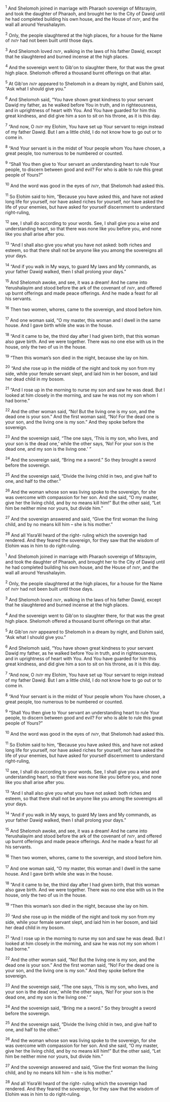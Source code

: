 <sup>1</sup> And Shelomoh joined in marriage with Pharaoh sovereign of Mitsrayim, and took the daughter of Pharaoh, and brought her to the City of Dawiḏ until he had completed building his own house, and the House of יהוה, and the wall all around Yerushalayim.

<sup>2</sup> Only, the people slaughtered at the high places, for a house for the Name of יהוה had not been built until those days.

<sup>3</sup> And Shelomoh loved יהוה, walking in the laws of his father Dawiḏ, except that he slaughtered and burned incense at the high places.

<sup>4</sup> And the sovereign went to Gib‛on to slaughter there, for that was the great high place. Shelomoh offered a thousand burnt offerings on that altar.

<sup>5</sup> At Gib‛on יהוה appeared to Shelomoh in a dream by night, and Elohim said, “Ask what I should give you.”

<sup>6</sup> And Shelomoh said, “You have shown great kindness to your servant Dawiḏ my father, as he walked before You in truth, and in righteousness, and in uprightness of heart with You. And You have guarded for him this great kindness, and did give him a son to sit on his throne, as it is this day.

<sup>7</sup> “And now, O יהוה my Elohim, You have set up Your servant to reign instead of my father Dawiḏ. But I am a little child, I do not know how to go out or to come in.

<sup>8</sup> “And Your servant is in the midst of Your people whom You have chosen, a great people, too numerous to be numbered or counted.

<sup>9</sup> “Shall You then give to Your servant an understanding heart to rule Your people, to discern between good and evil? For who is able to rule this great people of Yours?”

<sup>10</sup> And the word was good in the eyes of יהוה, that Shelomoh had asked this.

<sup>11</sup> So Elohim said to him, “Because you have asked this, and have not asked long life for yourself, nor have asked riches for yourself, nor have asked the life of your enemies, but have asked for yourself discernment to understand right-ruling,

<sup>12</sup> see, I shall do according to your words. See, I shall give you a wise and understanding heart, so that there was none like you before you, and none like you shall arise after you.

<sup>13</sup> “And I shall also give you what you have not asked: both riches and esteem, so that there shall not be anyone like you among the sovereigns all your days.

<sup>14</sup> “And if you walk in My ways, to guard My laws and My commands, as your father Dawiḏ walked, then I shall prolong your days.”

<sup>15</sup> And Shelomoh awoke, and see, it was a dream! And he came into Yerushalayim and stood before the ark of the covenant of יהוה, and offered up burnt offerings and made peace offerings. And he made a feast for all his servants.

<sup>16</sup> Then two women, whores, came to the sovereign, and stood before him.

<sup>17</sup> And one woman said, “O my master, this woman and I dwell in the same house. And I gave birth while she was in the house.

<sup>18</sup> “And it came to be, the third day after I had given birth, that this woman also gave birth. And we were together. There was no one else with us in the house, only the two of us in the house.

<sup>19</sup> “Then this woman’s son died in the night, because she lay on him.

<sup>20</sup> “And she rose up in the middle of the night and took my son from my side, while your female servant slept, and laid him in her bosom, and laid her dead child in my bosom.

<sup>21</sup> “And I rose up in the morning to nurse my son and saw he was dead. But I looked at him closely in the morning, and saw he was not my son whom I had borne.”

<sup>22</sup> And the other woman said, “No! But the living one is my son, and the dead one is your son.” And the first woman said, “No! For the dead one is your son, and the living one is my son.” And they spoke before the sovereign.

<sup>23</sup> And the sovereign said, “The one says, ‘This is my son, who lives, and your son is the dead one,’ while the other says, ‘No! For your son is the dead one, and my son is the living one.’ ”

<sup>24</sup> And the sovereign said, “Bring me a sword.” So they brought a sword before the sovereign.

<sup>25</sup> And the sovereign said, “Divide the living child in two, and give half to one, and half to the other.”

<sup>26</sup> And the woman whose son was living spoke to the sovereign, for she was overcome with compassion for her son. And she said, “O my master, give her the living child, and by no means kill him!” But the other said, “Let him be neither mine nor yours, but divide him.”

<sup>27</sup> And the sovereign answered and said, “Give the first woman the living child, and by no means kill him – she is his mother.”

<sup>28</sup> And all Yisra’ĕl heard of the right- ruling which the sovereign had rendered. And they feared the sovereign, for they saw that the wisdom of Elohim was in him to do right-ruling.

<sup>1</sup> And Shelomoh joined in marriage with Pharaoh sovereign of Mitsrayim, and took the daughter of Pharaoh, and brought her to the City of Dawiḏ until he had completed building his own house, and the House of יהוה, and the wall all around Yerushalayim.

<sup>2</sup> Only, the people slaughtered at the high places, for a house for the Name of יהוה had not been built until those days.

<sup>3</sup> And Shelomoh loved יהוה, walking in the laws of his father Dawiḏ, except that he slaughtered and burned incense at the high places.

<sup>4</sup> And the sovereign went to Gib‛on to slaughter there, for that was the great high place. Shelomoh offered a thousand burnt offerings on that altar.

<sup>5</sup> At Gib‛on יהוה appeared to Shelomoh in a dream by night, and Elohim said, “Ask what I should give you.”

<sup>6</sup> And Shelomoh said, “You have shown great kindness to your servant Dawiḏ my father, as he walked before You in truth, and in righteousness, and in uprightness of heart with You. And You have guarded for him this great kindness, and did give him a son to sit on his throne, as it is this day.

<sup>7</sup> “And now, O יהוה my Elohim, You have set up Your servant to reign instead of my father Dawiḏ. But I am a little child, I do not know how to go out or to come in.

<sup>8</sup> “And Your servant is in the midst of Your people whom You have chosen, a great people, too numerous to be numbered or counted.

<sup>9</sup> “Shall You then give to Your servant an understanding heart to rule Your people, to discern between good and evil? For who is able to rule this great people of Yours?”

<sup>10</sup> And the word was good in the eyes of יהוה, that Shelomoh had asked this.

<sup>11</sup> So Elohim said to him, “Because you have asked this, and have not asked long life for yourself, nor have asked riches for yourself, nor have asked the life of your enemies, but have asked for yourself discernment to understand right-ruling,

<sup>12</sup> see, I shall do according to your words. See, I shall give you a wise and understanding heart, so that there was none like you before you, and none like you shall arise after you.

<sup>13</sup> “And I shall also give you what you have not asked: both riches and esteem, so that there shall not be anyone like you among the sovereigns all your days.

<sup>14</sup> “And if you walk in My ways, to guard My laws and My commands, as your father Dawiḏ walked, then I shall prolong your days.”

<sup>15</sup> And Shelomoh awoke, and see, it was a dream! And he came into Yerushalayim and stood before the ark of the covenant of יהוה, and offered up burnt offerings and made peace offerings. And he made a feast for all his servants.

<sup>16</sup> Then two women, whores, came to the sovereign, and stood before him.

<sup>17</sup> And one woman said, “O my master, this woman and I dwell in the same house. And I gave birth while she was in the house.

<sup>18</sup> “And it came to be, the third day after I had given birth, that this woman also gave birth. And we were together. There was no one else with us in the house, only the two of us in the house.

<sup>19</sup> “Then this woman’s son died in the night, because she lay on him.

<sup>20</sup> “And she rose up in the middle of the night and took my son from my side, while your female servant slept, and laid him in her bosom, and laid her dead child in my bosom.

<sup>21</sup> “And I rose up in the morning to nurse my son and saw he was dead. But I looked at him closely in the morning, and saw he was not my son whom I had borne.”

<sup>22</sup> And the other woman said, “No! But the living one is my son, and the dead one is your son.” And the first woman said, “No! For the dead one is your son, and the living one is my son.” And they spoke before the sovereign.

<sup>23</sup> And the sovereign said, “The one says, ‘This is my son, who lives, and your son is the dead one,’ while the other says, ‘No! For your son is the dead one, and my son is the living one.’ ”

<sup>24</sup> And the sovereign said, “Bring me a sword.” So they brought a sword before the sovereign.

<sup>25</sup> And the sovereign said, “Divide the living child in two, and give half to one, and half to the other.”

<sup>26</sup> And the woman whose son was living spoke to the sovereign, for she was overcome with compassion for her son. And she said, “O my master, give her the living child, and by no means kill him!” But the other said, “Let him be neither mine nor yours, but divide him.”

<sup>27</sup> And the sovereign answered and said, “Give the first woman the living child, and by no means kill him – she is his mother.”

<sup>28</sup> And all Yisra’ĕl heard of the right- ruling which the sovereign had rendered. And they feared the sovereign, for they saw that the wisdom of Elohim was in him to do right-ruling.

